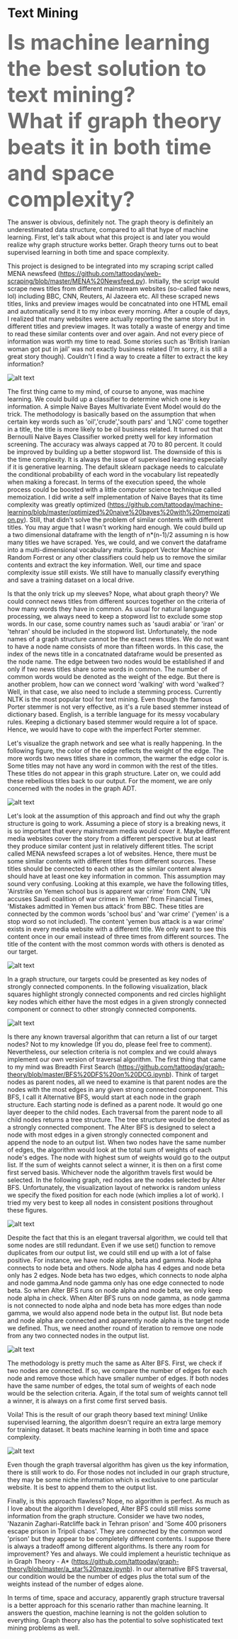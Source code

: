 # Text Mining

<b><font color="#6F6F6F" size="+5"> Is machine learning the best solution to text mining? </font></b><br>
<b><font color="#6F6F6F" size="+5"> What if graph theory beats it in both time and space complexity?</font></b>

The answer is obvious, definitely not. The graph theory is definitely an underestimated data structure, compared to all that hype of machine learning. First, let's talk about what this project is and later you would realize why graph structure works better. Graph theory turns out to beat supervised learning in both time and space complexity. 

This project is designed to be integrated into my scraping script called MENA newsfeed (https://github.com/tattooday/web-scraping/blob/master/MENA%20Newsfeed.py). Initially, the script would scrape news titles from different mainstream websites (so-called fake news, lol) including BBC, CNN, Reuters, Al Jazeera etc. All these scraped news titles, links and preview images would be concatnated into one HTML email and automatically send it to my inbox every morning. After a couple of days, I realized that many websites were actually reporting the same story but in different titles and preview images. It was totally a waste of energy and time to read these similar contents over and over again. And not every piece of information was worth my time to read. Some stories such as 'British Iranian woman got put in jail' was not exactly business related (I'm sorry, it is still a great story though). Couldn't I find a way to create a filter to extract the key information?

![alt text](https://github.com/tattooday/graph-theory/blob/master/Text%20Mining%20project/preview/email.PNG)

The first thing came to my mind, of course to anyone, was machine learning. We could build up a classifier to determine which one is key information. A simple Naive Bayes Multivariate Event Model would do the trick. The methodology is basically based on the assumption that when certain key words such as 'oil','crude','south pars' and 'LNG' come together in a title, the title is more likely to be oil business related. It turned out that Bernoulli Naive Bayes Classifier worked pretty well for key information screening. The accuracy was always capped at 70 to 80 percent. It could be improved by building up a better stopword list. The downside of this is the time complexity. It is always the issue of supervised learning especially if it is generative learning. The default sklearn package needs to calculate the conditional probability of each word in the vocabulary list repeatedly when making a forecast. In terms of the execution speed, the whole process could be boosted with a little computer science technique called memoization. I did write a self implementation of Naive Bayes that its time complexity was greatly optimized (https://github.com/tattooday/machine-learning/blob/master/optimized%20naive%20bayes%20with%20memoization.py). Still, that didn't solve the problem of similar contents with different titles. You may argue that I wasn't working hard enough. We could build up a two dimensional dataframe with the length of n*(n-1)/2 assuming n is how many titles we have scraped. Yes, we could, and we convert the dataframe into a multi-dimensional vocabulary matrix. Support Vector Machine or Random Forrest or any other classifiers could help us to remove the similar contents and extract the key information. Well, our time and space complexity issue still exists. We still have to manually classify everything and save a training dataset on a local drive.

Is that the only trick up my sleeves? Nope, what about graph theory? We could connect news titles from different sources together on the criteria of how many words they have in common. As usual for natural language processing, we always need to keep a stopword list to exclude some stop words. In our case, some country names such as 'saudi arabia' or 'iran' or 'tehran' should be included in the stopword list. Unfortunately, the node names of a graph structure cannot be the exact news titles. We do not want to have a node name consists of more than fifteen words. In this case, the index of the news title in a concatnated dataframe would be presented as the node name. The edge between two nodes would be established if and only if two news titles share some words in common. The number of common words would be denoted as the weight of the edge. But there is another problem, how can we connect word 'walking' with word 'walked'? Well, in that case, we also need to include a stemming process. Currently NLTK is the most popular tool for text mining. Even though the famous Porter stemmer is not very effective, as it's a rule based stemmer instead of dictionary based. English, is a terrible language for its messy vocabulary rules. Keeping a dictionary based stemmer would require a lot of space. Hence, we would have to cope with the imperfect Porter stemmer.

Let's visualize the graph network and see what is really happening. In the following figure, the color of the edge reflects the weight of the edge. The more words two news titles share in common, the warmer the edge color is. Some titles may not have any word in common with the rest of the titles. These titles do not appear in this graph structure. Later on, we could add these rebellious titles back to our output. For the moment, we are only concerned with the nodes in the graph ADT.

![alt text](https://github.com/tattooday/graph-theory/blob/master/Text%20Mining%20project/preview/original.png)

Let's look at the assumption of this approach and find out why the graph structure is going to work. Assuming a piece of story is a breaking news, it is so important that every mainstream media would cover it. Maybe different media websites cover the story from a different perspective but at least they produce similar content just in relatively different titles. The script called MENA newsfeed scrapes a lot of websites. Hence, there must be some similar contents with different titles from different sources. These titles should be connected to each other as the similar content always should have at least one key information in common. This assumption may sound very confusing. Looking at this example, we have the following titles, 'Airstrike on Yemen school bus is apparent war crime' from CNN, 'UN accuses Saudi coalition of war crimes in Yemen' from Financial Times, 'Mistakes admitted in Yemen bus attack' from BBC. These titles are connected by the common words 'school bus' and 'war crime' ('yemen' is a stop word so not included). The content 'yemen bus attack is a war crime' exists in every media website with a different title. We only want to see this content once in our email instead of three times from different sources. The title of the content with the most common words with others is denoted as our target. 

![alt text](https://github.com/tattooday/graph-theory/blob/master/Text%20Mining%20project/preview/edge.png)

In a graph structure, our targets could be presented as key nodes of strongly connected components. In the following visualization, black squares highlight strongly connected components and red circles highlight key nodes which either have the most edges in a given strongly connected component or connect to other strongly connected components.

![alt text](https://github.com/tattooday/graph-theory/blob/master/Text%20Mining%20project/preview/target.png)

Is there any known traversal algorithm that can return a list of our target nodes? Not to my knowledge (If you do, please feel free to comment). Nevertheless, our selection criteria is not complex and we could always implement our own version of traversal algorithm. The first thing that came to my mind was Breadth First Search (https://github.com/tattooday/graph-theory/blob/master/BFS%20DFS%20on%20DCG.ipynb). Think of target nodes as parent nodes, all we need to examine is that parent nodes are the nodes with the most edges in any given strong connected component. This BFS, I call it Alternative BFS, would start at each node in the graph structure. Each starting node is defined as a parent node. It would go one layer deeper to the child nodes. Each traversal from the parent node to all child nodes returns a tree structure. The tree structure would be denoted as a strongly connected component. The Alter BFS is designed to select a node with most edges in a given strongly connected component and append the node to an output list. When two nodes have the same number of edges, the algorithm would look at the total sum of weights of each node's edges. The node with highest sum of weights would go to the output list. If the sum of weights cannot select a winner, it is then on a first come first served basis. Whichever node the algorithm travels first would be selected. In the following graph, red nodes are the nodes selected by Alter BFS. Unfortunately, the visualization layout of networkx is random unless we specify the fixed position for each node (which implies a lot of work). I tried my very best to keep all nodes in consistent positions throughout these figures.

![alt text](https://github.com/tattooday/graph-theory/blob/master/Text%20Mining%20project/preview/bfs.png)

Despite the fact that this is an elegant traversal algorithm, we could tell that some nodes are still redundant. Even if we use set() function to remove duplicates from our output list, we could still end up with a lot of false positive. For instance, we have node alpha, beta and gamma. Node alpha connects to node beta and others. Node alpha has 4 edges and node beta only has 2 edges. Node beta has two edges, which connects to node alpha and node gamma.And node gamma only has one edge connected to node beta. So when Alter BFS runs on node alpha and node beta, we only keep node alpha in check. When Alter BFS runs on node gamma, as node gamma is not connected to node alpha and node beta has more edges than node gamma, we would also append node beta in the output list. But node beta and node alpha are connected and apparently node alpha is the target node we defined. Thus, we need another round of iteration to remove one node from any two connected nodes in the output list. 

![alt text](https://github.com/tattooday/graph-theory/blob/master/Text%20Mining%20project/preview/alpha%2Cbeta%2Cgamma.png)

The methodology is pretty much the same as Alter BFS. First, we check if two nodes are connected. If so, we compare the number of edges for each node and remove those which have smaller number of edges. If both nodes have the same number of edges, the total sum of weights of each node would be the selection criteria. Again, if the total sum of weights cannot tell a winner, it is always on a first come first served basis.

Voila! This is the result of our graph theory based text mining! Unlike supervised learning, the algorithm doesn't require an extra large memory for training dataset. It beats machine learning in both time and space complexity. 

![alt text](https://github.com/tattooday/graph-theory/blob/master/Text%20Mining%20project/preview/result.png)

Even though the graph traversal algorithm has given us the key information, there is still work to do. For those nodes not included in our graph structure, they may be some niche information which is exclusive to one particular website. It is best to append them to the output list. 

Finally, is this approach flawless? Nope, no algorithm is perfect. As much as I love about the algorithm I developed, Alter BFS could still miss some information from the graph structure. Consider we have two nodes, 'Nazanin Zaghari-Ratcliffe back in Tehran prison' and 'Some 400 prisoners escape prison in Tripoli chaos'. They are connected by the common word 'prison' but they appear to be completely different contents. I suppose there is always a tradeoff among different algorithms. Is there any room for improvement? Yes and always. We could implement a heuristic technique as in Graph Theory - A* (https://github.com/tattooday/graph-theory/blob/master/a_star%20maze.ipynb). In our alternative BFS traversal, our condition would be the number of edges plus the total sum of the weights instead of the number of edges alone. 

In terms of time, space and accuracy, apparently graph structure traversal is a better approach for this scenario rather than machine learning. It answers the question, machine learning is not the golden solution to everything. Graph theory also has the potential to solve sophisticated text mining problems as well.
